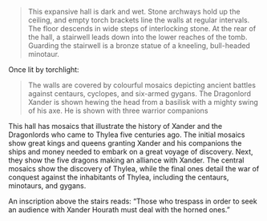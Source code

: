 > This expansive hall is dark and wet. Stone archways hold up the ceiling, and empty torch brackets line the walls at regular intervals. The floor descends in wide steps of interlocking stone. At the rear of the hall, a stairwell leads down into the lower reaches of the tomb. Guarding the stairwell is a bronze statue of a kneeling, bull-headed minotaur.

Once lit by torchlight:

> The walls are covered by colourful mosaics depicting ancient battles against centaurs, cyclopes, and six-armed gygans. The Dragonlord Xander is shown hewing the head from a basilisk with a mighty swing of his axe. He is shown with three warrior companions

This hall has mosaics that illustrate the history of Xander and the Dragonlords who came to Thylea five centuries ago. The initial mosaics show great kings and queens granting Xander and his companions the ships and money needed to embark on a great voyage of discovery. Next, they show the five dragons making an alliance with Xander. The central mosaics show the discovery of Thylea, while the final ones detail the war of conquest against the inhabitants of Thylea, including the centaurs, minotaurs, and gygans.

An inscription above the stairs reads: “Those who trespass in order to seek an audience with Xander Hourath must deal with the horned ones.”
